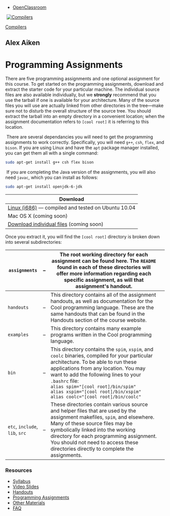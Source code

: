 - [OpenClassroom](http://openclassroom.stanford.edu/MainFolder/HomePage.php)

​				[ 				    ![Compilers](http://openclassroom.stanford.edu/MainFolder/courses/Compilers/Compilers-logo.png)  				](http://openclassroom.stanford.edu/MainFolder/CoursePage.php?course=Compilers) 			

[Compilers](http://openclassroom.stanford.edu/MainFolder/CoursePage.php?course=Compilers)

## Alex Aiken

# Programming Assignments

There are five programming assignments and one optional assignment  for this course. To get started on the programming assignments, download and extract the starter code for your particular machine. The  individual source files are also available individually, but we **strongly** recommend that you use the tarball if one is available for your  architecture. Many of the source files you will use are actually linked  from other directories in the tree—make sure not to disturb the overall  structure of the source tree. You should extract the tarball into an  empty directory in a convenient location; when the assignment  documentation refers to `[cool root]` it is referring to this location.

​    There are several dependancies you will need to get the programming  assignments to work correctly. Specifically, you will need `g++`, `csh`, `flex`, and `bison`. If you are using Linux and have the `apt` package manager installed, you can get them all with a single command:    

```bash
sudo apt-get install g++ csh flex bison    
```

​    If you are completing the Java version of the assignments, you will also need `javac`, which you can install as follows:    

```bash
sudo apt-get install openjdk-6-jdk  
```



| Download                                                     |
| ------------------------------------------------------------ |
| [Linux (i686)](http://openclassroom.stanford.edu/MainFolder/courses/Compilers/docs/src/pa.linux.i686.tar.gz) — compiled and tested on Ubuntu 10.04 |
| Mac OS X (coming soon)                                       |
| [Download individual files](http://openclassroom.stanford.edu/MainFolder/courses/Compilers/docs/pa_src.html) (coming soon) |

Once you extract it, you will find the `[cool root]` directory is broken down into several subdirectories:    

| `assignments`                  | –    | The root working directory for each assignment can be found here. The `README` found in each of these directories will offer more information  regarding each specific assignment, as will that assignment's handout. |      |
| ------------------------------ | ---- | ------------------------------------------------------------ | ---- |
| `handouts`                     | –    | This directory contains all of the assignment handouts, as well as  documentation for the Cool programming language. These are the same  handouts that can be found in the Handouts section of the course  website. |      |
| `examples`                     | –    | This directory contains many example programs written in the Cool programming language. |      |
| `bin`                          | –    | This directory contains the `spim`, `xspim`, and `coolc` binaries, compiled for your particular architecture. To be able to run  these applications from any location. You may want to add the following  lines to your `.bashrc` file:                `                          alias spim="[cool root]/bin/spim"        alias xspim="[cool root]/bin/xspim"        alias coolc="[cool root]/bin/coolc"` |      |
| `etc`, `include`, `lib`, `src` | –    | These directories contain various source and helper files that are used by the assignment makefiles, `spim`, and elsewhere. Many of these source files may be symbolically linked  into the working directory for each programming assignment. You should  not need to access these directories directly to complete the  assignments. |      |

### Resources

- [Syllabus](http://openclassroom.stanford.edu/MainFolder/DocumentPage.php?course=Compilers&doc=docs/syllabus.html) 
- [Video Slides](http://openclassroom.stanford.edu/MainFolder/DocumentPage.php?course=Compilers&doc=docs/slides.html) 
- [Handouts](http://openclassroom.stanford.edu/MainFolder/DocumentPage.php?course=Compilers&doc=docs/handouts.html) 
- [Programming Assignments](http://openclassroom.stanford.edu/MainFolder/DocumentPage.php?course=Compilers&doc=docs/pa.html) 
- [Other Materials](http://openclassroom.stanford.edu/MainFolder/DocumentPage.php?course=Compilers&doc=docs/other_materials.html) 
- [FAQ](http://openclassroom.stanford.edu/MainFolder/DocumentPage.php?course=Compilers&doc=docs/faq.html) 